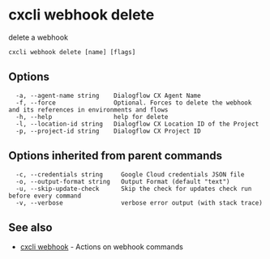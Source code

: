 # cxcli webhook delete

delete a webhook

```
cxcli webhook delete [name] [flags]
```

## Options

```
  -a, --agent-name string    Dialogflow CX Agent Name
  -f, --force                Optional. Forces to delete the webhook and its references in environments and flows
  -h, --help                 help for delete
  -l, --location-id string   Dialogflow CX Location ID of the Project
  -p, --project-id string    Dialogflow CX Project ID
```

## Options inherited from parent commands

```
  -c, --credentials string     Google Cloud credentials JSON file
  -o, --output-format string   Output Format (default "text")
  -u, --skip-update-check      Skip the check for updates check run before every command
  -v, --verbose                verbose error output (with stack trace)
```

## See also

* [cxcli webhook](/cmd/cxcli_webhook/)	 - Actions on webhook commands

